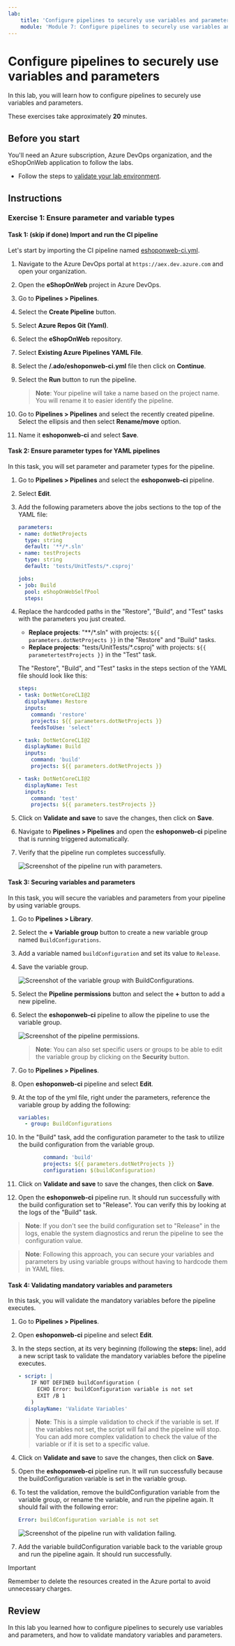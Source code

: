 ```yaml
---
lab:
    title: 'Configure pipelines to securely use variables and parameters'
    module: 'Module 7: Configure pipelines to securely use variables and parameters'
---
```


# Configure pipelines to securely use variables and parameters

In this lab, you will learn how to configure pipelines to securely use variables and parameters.

These exercises take approximately **20** minutes.

## Before you start

You'll need an Azure subscription, Azure DevOps organization, and the eShopOnWeb application to follow the labs.

- Follow the steps to [validate your lab environment](APL2001_M00_Validate_Lab_Environment.md).

## Instructions

### Exercise 1: Ensure parameter and variable types

#### Task 1: (skip if done) Import and run the CI pipeline

Let's start by importing the CI pipeline named [eshoponweb-ci.yml](https://github.com/MicrosoftLearning/eShopOnWeb/blob/main/.ado/eshoponweb-ci.yml).

1. Navigate to the Azure DevOps portal at `https://aex.dev.azure.com` and open your organization.

1. Open the **eShopOnWeb** project in Azure DevOps.

1. Go to **Pipelines > Pipelines**.

1. Select the **Create Pipeline** button.

1. Select **Azure Repos Git (Yaml)**.

1. Select the **eShopOnWeb** repository.

1. Select **Existing Azure Pipelines YAML File**.

1. Select the **/.ado/eshoponweb-ci.yml** file then click on **Continue**.

1. Select the **Run** button to run the pipeline.

   > **Note**: Your pipeline will take a name based on the project name. You will rename it to easier identify the pipeline.

1. Go to **Pipelines > Pipelines** and select the recently created pipeline. Select the ellipsis and then select **Rename/move** option.

1. Name it **eshoponweb-ci** and select **Save**.

#### Task 2: Ensure parameter types for YAML pipelines

In this task, you will set parameter and parameter types for the pipeline.

1. Go to **Pipelines > Pipelines** and select the **eshoponweb-ci** pipeline.

1. Select **Edit**.

1. Add the following parameters above the jobs sections to the top of the YAML file:

   ```yaml
   parameters:
   - name: dotNetProjects
     type: string
     default: '**/*.sln'
   - name: testProjects
     type: string
     default: 'tests/UnitTests/*.csproj'

   jobs:
   - job: Build
     pool: eShopOnWebSelfPool
     steps:

   ```

1. Replace the hardcoded paths in the "Restore", "Build", and "Test" tasks with the parameters you just created.

   - **Replace projects**: "**/*.sln" with projects: `${{ parameters.dotNetProjects }}` in the "Restore" and "Build" tasks.
   - **Replace projects**: "tests/UnitTests/*.csproj" with projects: `${{ parametertestProjects }}` in the "Test" task.

    The "Restore", "Build", and "Test" tasks in the steps section of the YAML file should look like this:

    ```yaml
    steps:
    - task: DotNetCoreCLI@2
      displayName: Restore
      inputs:
        command: 'restore'
        projects: ${{ parameters.dotNetProjects }}
        feedsToUse: 'select'
    
    - task: DotNetCoreCLI@2
      displayName: Build
      inputs:
        command: 'build'
        projects: ${{ parameters.dotNetProjects }}
    
    - task: DotNetCoreCLI@2
      displayName: Test
      inputs:
        command: 'test'
        projects: ${{ parameters.testProjects }}
    
    ```

1. Click on **Validate and save** to save the changes, then click on **Save**.

1. Navigate to **Pipelines > Pipelines** and open the **eshoponweb-ci** pipeline that is running triggered automatically.

1. Verify that the pipeline run completes successfully.

   ![Screenshot of the pipeline run with parameters.](media/pipeline-parameters-run.png)

#### Task 3: Securing variables and parameters

In this task, you will secure the variables and parameters from your pipeline by using variable groups.

1. Go to **Pipelines > Library**.

1. Select the **+ Variable group** button to create a new variable group named `BuildConfigurations`.

1. Add a variable named `buildConfiguration` and set its value to `Release`.

1. Save the variable group.

   ![Screenshot of the variable group with BuildConfigurations.](media/eshop-variable-group.png)

1. Select the **Pipeline permissions** button and select the **+** button to add a new pipeline.

1. Select the **eshoponweb-ci** pipeline to allow the pipeline to use the variable group.

   ![Screenshot of the pipeline permissions.](media/pipeline-permissions.png)

   > **Note**: You can also set specific users or groups to be able to edit the variable group by clicking on the **Security** button.

1. Go to **Pipelines > Pipelines**.

1. Open **eshoponweb-ci** pipeline and select **Edit**.

1. At the top of the yml file, right under the parameters, reference the variable group by adding the following:

   ```yaml
   variables:
     - group: BuildConfigurations
   ```

1. In the "Build" task, add the configuration parameter to the task to utilize the build configuration from the variable group.

    ```yaml
            command: 'build'
            projects: ${{ parameters.dotNetProjects }}
            configuration: $(buildConfiguration)
    ```

1. Click on **Validate and save** to save the changes, then click on **Save**.

1. Open the **eshoponweb-ci** pipeline run. It should run successfully with the build configuration set to "Release". You can verify this by looking at the logs of the "Build" task.

> **Note**: If you don't see the build configuration set to "Release" in the logs, enable the system diagnostics and rerun the pipeline to see the configuration value.

> **Note**: Following this approach, you can secure your variables and parameters by using variable groups without having to hardcode them in YAML files.

#### Task 4: Validating mandatory variables and parameters

In this task, you will validate the mandatory variables before the pipeline executes.

1. Go to **Pipelines > Pipelines**.

1. Open **eshoponweb-ci** pipeline and select **Edit**.

1. In the steps section, at its very beginning (following the **steps:** line), add a new script task to validate the mandatory variables before the pipeline executes.

    ```yaml
    - script: |
        IF NOT DEFINED buildConfiguration (
          ECHO Error: buildConfiguration variable is not set
          EXIT /B 1
        )
      displayName: 'Validate Variables'
     ```

    > **Note**: This is a simple validation to check if the variable is set. If the variables not set, the script will fail and the pipeline will stop. You can add more complex validation to check the value of the variable or if it is set to a specific value.

1. Click on **Validate and save** to save the changes, then click on **Save**.

1. Open the **eshoponweb-ci** pipeline run. It will run successfully because the buildConfiguration variable is set in the variable group.

1. To test the validation, remove the buildConfiguration variable from the variable group, or rename the variable, and run the pipeline again. It should fail with the following error:

    ```yaml
    Error: buildConfiguration variable is not set   
    ```

    ![Screenshot of the pipeline run with validation failing.](media/pipeline-validation-fail.png)

1. Add the variable buildConfiguration variable back to the variable group and run the pipeline again. It should run successfully.

> [!IMPORTANT]
> Remember to delete the resources created in the Azure portal to avoid unnecessary charges.

## Review

In this lab you learned how to configure pipelines to securely use variables and parameters, and how to validate mandatory variables and parameters.
